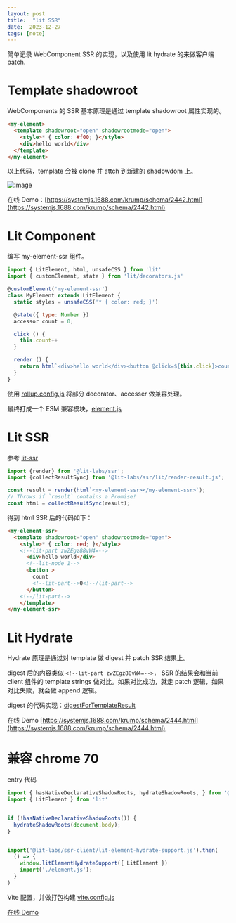 ```yaml
---
layout: post
title:  "lit SSR"
date:  2023-12-27
tags: [note]
---
```


  简单记录 WebComponent SSR 的实现，以及使用 lit hydrate 的来做客户端 patch.

# Template shadowroot

  WebComponents 的 SSR 基本原理是通过 template shadowroot 属性实现的。

```html
<my-element>
  <template shadowroot="open" shadowrootmode="open">
    <style>* { color: #f00; }</style>
    <div>hello world</div>
  </template>
</my-element>
```

  以上代码，template 会被 clone 并 attch 到新建的 shadowdom 上。

![image](https://github.com/zhoukekestar/notes/assets/7157346/d5452cfa-b78c-424b-9787-90fe498459e8)


在线 Demo：[https://systemjs.1688.com/krump/schema/2442.html](https://systemjs.1688.com/krump/schema/2442.html)


# Lit Component

编写 my-element-ssr 组件。

```js
import { LitElement, html, unsafeCSS } from 'lit'
import { customElement, state } from 'lit/decorators.js'

@customElement('my-element-ssr')
class MyElement extends LitElement {
  static styles = unsafeCSS('* { color: red; }')

  @state({ type: Number })
  accessor count = 0;

  click () {
    this.count++
  }

  render () {
    return html`<div>hello world</div><button @click=${this.click}>count ${this.count}</button>`;
  }
}
```

  使用 [rollup.config.js](https://g.alicdn.com/code/npm/@ali/my-element-ssr/0.0.2/rollup.config.js) 将部分 decorator、accesser 做兼容处理。

  最终打成一个 ESM 兼容模块，[element.js](https://g.alicdn.com/code/npm/@ali/my-element-ssr/0.0.2/element.js)

# Lit SSR

  参考 [lit-ssr](https://lit.dev/docs/ssr/server-usage/)

```js
import {render} from '@lit-labs/ssr';
import {collectResultSync} from '@lit-labs/ssr/lib/render-result.js';

const result = render(html`<my-element-ssr></my-element-ssr>`);
// Throws if `result` contains a Promise!
const html = collectResultSync(result);
```

  得到 html SSR 后的代码如下：

```html
<my-element-ssr>
  <template shadowroot="open" shadowrootmode="open">
    <style>* { color: red; }</style>
    <!--lit-part zwZEgz88vW4=-->
      <div>hello world</div>
      <!--lit-node 1-->
      <button >
        count
        <!--lit-part-->0<!--/lit-part-->
      </button>
    <!--/lit-part-->
    </template>
</my-element-ssr>
```

# Lit Hydrate

  Hydrate 原理是通过对 template 做 digest 并 patch SSR 结果上。

  digest 后的内容类似 `<!--lit-part zwZEgz88vW4=-->`， SSR 的结果会和当前 client 组件的 template strings 做对比。如果对比成功，就走 patch 逻辑，如果对比失败，就会做 append 逻辑。

  digest 的代码实现：[digestForTemplateResult](https://github.com/lit/lit/blob/25fbfba9c0f1b97d720a981831c59c08472ba6ee/packages/labs/ssr-client/src/lib/hydrate-lit-html.ts#L278)

  在线 Demo [https://systemjs.1688.com/krump/schema/2444.html](https://systemjs.1688.com/krump/schema/2444.html)


# 兼容 chrome 70

entry 代码

```js
import { hasNativeDeclarativeShadowRoots, hydrateShadowRoots, } from '@webcomponents/template-shadowroot/template-shadowroot.js';
import { LitElement } from 'lit'


if (!hasNativeDeclarativeShadowRoots()) {
  hydrateShadowRoots(document.body);
}


import('@lit-labs/ssr-client/lit-element-hydrate-support.js').then(
  () => {
    window.litElementHydrateSupport({ LitElement })
    import('./element.js');
  }
)
```

Vite 配置，并做打包构建 [vite.config.js](https://g.alicdn.com/code/npm/@ali/my-element-ssr/0.0.2/vite.config.js)

[在线 Demo](https://g.alicdn.com/code/npm/@ali/my-element-ssr/0.0.2/index.html)

